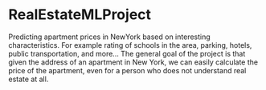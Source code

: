 # RealEstateMLProject
Predicting apartment prices in NewYork based on interesting characteristics. For example rating of schools in the area, parking, hotels, public transportation, and more… The general goal of the project is that given the address of an apartment in New York, we can easily calculate the price of the apartment, even for a person who does not understand real estate at all.
